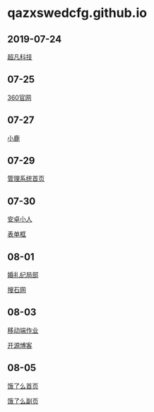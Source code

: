 # qazxswedcfg.github.io
## 2019-07-24
<a href="https://qazxswedcfg.github.io/超凡科技/html/超凡科技.html">超凡科技</a>

<h2>07-25</h2>
<a href="https://qazxswedcfg.github.io/360官网/html/360官网.html">360官网</a>

<h2>07-27</h2>
<a href="https://qazxswedcfg.github.io/work-xiaolu/html/xiaolu.html">小鹿</a>

<h2>07-29</h2>
<a href="https://qazxswedcfg.github.io/work/index.html">管理系统首页</a>

<h2>07-30</h2>
<a href="https://qazxswedcfg.github.io/code/html/安卓小小人.html">安卓小人</a>

<a href="https://qazxswedcfg.github.io/code/html/表单框.html">表单框</a>

<h2>08-01</h2>
<a href="https://qazxswedcfg.github.io/hunliji/index.html">婚礼纪局部</a>

<a href="https://qazxswedcfg.github.io/soushi/index.html">搜石网</a>

<h2>08-03</h2>

<a href="https://qazxswedcfg.github.io/allpyra/index.html">移动端作业</a>

<a href="https://qazxswedcfg.github.io/开源博客/index.html">开源博客</a>

<h2>08-05</h2>

<a href="https://qazxswedcfg.github.io/elm/index.html">饿了么首页</a>

<a href="https://qazxswedcfg.github.io/elm/html/work02.html">饿了么副页</a>